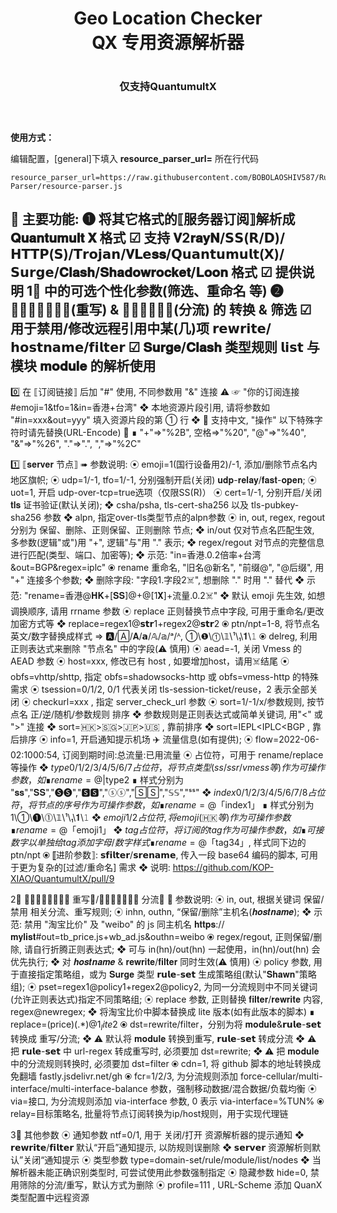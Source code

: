 <div align="center">
<h1 align="center">Geo Location Checker
<br>QX 专用资源解析器<h1>
<p align="center" color="#6a737d"><p>
<h3 align="center">仅支持QuantumultX<h3>
<br>
</div>
<b>使用方式：</b>

编辑配置，[general]下填入 <b>resource_parser_url=</b> 所在行代码 <b></b>


```
resource_parser_url=https://raw.githubusercontent.com/BOBOLAOSHIV587/Rules/main/QuantumultX/Resource-Parser/resource-parser.js
```



🤖 主要功能: 
❶ 将其它格式的⟦服务器订阅⟧解析成 𝐐𝐮𝐚𝐧𝐭𝐮𝐦𝐮𝐥𝐭 𝐗 格式
☑︎ 支持 𝐕2𝐫𝐚𝐲𝐍/𝗦𝗦(𝗥/𝗗)/𝗛𝗧𝗧𝗣(𝗦)/𝗧𝗿𝗼𝗷𝗮𝗻/𝐕𝐋𝗲𝐬𝐬/𝗤𝘂𝗮𝗻𝘁𝘂𝗺𝘂𝗹𝘁(𝗫)/𝗦𝘂𝗿𝗴𝗲/𝐂𝐥𝐚𝐬𝐡/𝐒𝐡𝐚𝐝𝐨𝐰𝐫𝐨𝐜𝐤𝐞𝐭/𝐋𝐨𝐨𝐧 格式
☑︎ 提供说明 1⃣️ 中的可选个性化参数(筛选、重命名 等)
❷ 𝗿𝗲𝘄𝗿𝗶𝘁𝗲(重写) & 𝗳𝗶𝗹𝘁𝗲𝗿(分流) 的 转换 & 筛选 
☑︎ 用于禁用/修改远程引用中某(几)项 𝗿𝗲𝘄𝗿𝗶𝘁𝗲/𝗵𝗼𝘀𝘁𝗻𝗮𝗺𝗲/𝗳𝗶𝗹𝘁𝗲𝗿
☑︎ 𝐒𝐮𝐫𝐠𝐞/𝐂𝐥𝐚𝐬𝐡 类型规则 𝗹𝗶𝘀𝘁 与 模块 𝐦𝐨𝐝𝐮𝐥𝐞 的解析使用
----------------------------------------------------------
0️⃣ 在 ⟦订阅链接⟧ 后加 "#" 使用, 不同参数用 "&" 连接 
⚠️ ☞ "你的订阅连接#emoji=1&tfo=1&in=香港+台湾"
❖ 本地资源片段引用, 请将参数如 "#in=xxx&out=yyy" 填入资源片段的第 ① 行
❖ 🚦 支持中文, "操作" 以下特殊字符时请先替换(URL-Encode) 🚦
  ∎ "+"⇒"%2B", 空格⇒"%20", "@"⇒"%40", "&"⇒"%26", "."⇒"\.", ","⇒"%2C"

1️⃣ ⟦𝐬𝐞𝐫𝐯𝐞𝐫 节点⟧ ➠ 参数说明:
⦿ emoji=1(国行设备用2)/-1, 添加/删除节点名内地区旗帜;
⦿ udp=1/-1, tfo=1/-1, 分别强制开启(关闭) 𝐮𝐝𝐩-𝐫𝐞𝐥𝐚𝐲/𝐟𝐚𝐬𝐭-𝐨𝐩𝐞𝐧;
⦿ uot=1, 开启 udp-over-tcp=true选项（仅限SS(R)）
⦿ cert=1/-1, 分别开启/关闭 𝐭𝐥𝐬 证书验证(默认关闭);
  ❖ csha/psha, tls-cert-sha256 以及 tls-pubkey-sha256 参数
  ❖ alpn, 指定over-tls类型节点的alpn参数
⦿ in, out, regex, regout 分别为 保留、删除、正则保留、正则删除 节点;
  ❖ in/out 仅对节点名匹配生效, 多参数(逻辑"或")用 "+", 逻辑"与"用 "." 表示;
  ❖ regex/regout 对节点的完整信息进行匹配(类型、端口、加密等);
  ❖ 示范: "in=香港.0\.2倍率+台湾&out=BGP&regex=iplc"
⦿ rename 重命名, "旧名@新名", "前缀@", "@后缀", 用 "+" 连接多个参数;
  ❖ 删除字段: "字段1.字段2☠️", 想删除 "." 时用 "\." 替代
  ❖ 示范: "rename=香港@𝐇𝐊+[𝐒𝐒]@+@[1𝐗]+流量.0\.2☠️"
  ❖ 默认 emoji 先生效, 如想调换顺序, 请用 rrname 参数
⦿ replace 正则替换节点中字段, 可用于重命名/更改加密方式等
  ❖ replace=regex1@𝘀𝘁𝗿1+regex2@𝘀𝘁𝗿2
⦿ ptn/npt=1-8, 将节点名英文/数字替换成样式 ⇒ 🅰/🄰/𝐀/𝗮/𝔸/𝕒/ᵃ/ᴬ, ①\❶\⓵\𝟙\¹\₁\𝟏\𝟷
⦿ delreg, 利用正则表达式来删除 "节点名" 中的字段(⚠️ 慎用)
⦿ aead=-1, 关闭 Vmess 的 AEAD 参数
⦿ host=xxx, 修改已有 host , 如要增加host，请用☠️结尾
⦿ obfs=vhttp/shttp, 指定 obfs=shadowsocks-http 或 obfs=vmess-http 的特殊需求
⦿ tsession=0/1/2, 0/1 代表关闭 tls-session-ticket/reuse，2 表示全部关闭
⦿ checkurl=xxx , 指定 server_check_url 参数
⦿ sort=1/-1/x/参数规则, 按节点名 正/逆/随机/参数规则 排序
  ❖ 参数规则是正则表达式或简单关键词, 用"<" 或 ">" 连接
  ❖ sort=🇭🇰>🇸🇬>🇯🇵>🇺🇸 , 靠前排序
  ❖ sort=IEPL<IPLC<BGP , 靠后排序
⦿ info=1, 开启通知提示机场 ✈️ 流量信息(如有提供);
⦿ flow=2022-06-02:1000:54, 订阅到期时间:总流量:已用流量
⦿ 占位符，可用于 rename/replace 等操作
  ❖ $type0/1/2/3/4/5/6/7 占位符，将节点类型(ss/ssr/vmess 等)作为可操作参数，如
    ∎ rename=@|$type2
    ∎ 样式分别为 "𝐬𝐬","𝐒𝐒","🅢🅢","🆂🆂","ⓢⓢ","🅂🅂","𝕊𝕊","ˢˢ"
  ❖ $index0/1/2/3/4/5/6/7/8 占位符，将节点的序号作为可操作参数，如
    ∎ rename=@「$index1」
    ∎ 样式分别为 1\①\❶\⓵\𝟙\¹\₁\𝟏\𝟷
  ❖ $emoji1/2 占位符, 将emoji(🇭🇰 等)作为可操作参数
    ∎ rename=@「$emoji1」
  ❖ $tag 占位符，将订阅的 tag 作为可操作参数，如
    ∎ 可接数字以单独给 tag 添加字母/数字样式
    ∎ rename=@「$tag34」, 样式同下边的 ptn/npt
⦿ ⟦进阶参数⟧: 𝘀𝗳𝗶𝗹𝘁𝗲𝗿/𝘀𝗿𝗲𝗻𝗮𝗺𝗲, 传入一段 base64 编码的脚本, 可用于更为复杂的[过滤/重命名] 需求
  ❖ 说明: https://github.com/KOP-XIAO/QuantumultX/pull/9

2⃣️ ⟦𝐫𝐞𝐰𝐫𝐢𝐭𝐞 重写⟧/⟦𝐟𝐢𝐥𝐭𝐞𝐫 分流⟧ ➠ 参数说明:
⦿ in, out, 根据关键词 保留/禁用 相关分流、重写规则;
⦿ inhn, outhn, “保留/删除”主机名(𝒉𝒐𝒔𝒕𝒏𝒂𝒎𝒆);
  ❖ 示范: 禁用 "淘宝比价" 及 "weibo" 的 js 同主机名
  𝐡𝐭𝐭𝐩𝐬://𝐦𝐲𝐥𝐢𝐬𝐭#out=tb_price.js+wb_ad.js&outhn=weibo
⦿ regex/regout, 正则保留/删除, 请自行折腾正则表达式;
  ❖ 可与 in(hn)/out(hn) 一起使用，in(hn)/out(hn) 会优先执行;
  ❖ 对 𝒉𝒐𝒔𝒕𝒏𝒂𝒎𝒆 & 𝐫𝐞𝐰𝐫𝐢𝐭𝐞/𝐟𝐢𝐥𝐭𝐞𝐫 同时生效(⚠️ 慎用)
⦿ policy 参数, 用于直接指定策略组，或为 𝐒𝐮𝐫𝐠𝐞 类型 𝗿𝘂𝗹𝗲-𝘀𝗲𝘁 生成策略组(默认"𝐒𝐡𝐚𝐰𝐧"策略组);
⦿ pset=regex1@policy1+regex2@policy2, 为同一分流规则中不同关键词(允许正则表达式)指定不同策略组;
⦿ replace 参数, 正则替换 𝐟𝐢𝐥𝐭𝐞𝐫/𝐫𝐞𝐰𝐫𝐢𝐭𝐞 内容, regex@newregex;
  ❖ 将淘宝比价中脚本替换成 lite 版本(如有此版本的脚本)
    ∎ replace=(price)(.*)@$1_lite$2
⦿ dst=rewrite/filter，分别为将 𝐦𝐨𝐝𝐮𝐥𝐞&𝗿𝘂𝗹𝗲-𝘀𝗲𝘁 转换成 重写/分流;
  ❖ ⚠️ 默认将 𝐦𝐨𝐝𝐮𝐥𝐞 转换到重写, 𝗿𝘂𝗹𝗲-𝘀𝗲𝘁 转成分流
  ❖ ⚠️ 把 𝗿𝘂𝗹𝗲-𝘀𝗲𝘁 中 url-regex 转成重写时, 必须要加 dst=rewrite;
  ❖ ⚠️ 把 𝐦𝐨𝐝𝐮𝐥𝐞 中的分流规则转换时, 必须要加 dst=filter
⦿ cdn=1, 将 github 脚本的地址转换成免翻墙 fastly.jsdelivr.net/gh
⦿ fcr=1/2/3, 为分流规则添加 force-cellular/multi-interface/multi-interface-balance 参数，强制移动数据/混合数据/负载均衡
⦿ via=接口, 为分流规则添加 via-interface 参数, 0 表示 via-interface=%TUN%
⦿ relay=目标策略名, 批量将节点订阅转换为ip/host规则，用于实现代理链

3⃣️ 其他参数
⦿ 通知参数 ntf=0/1, 用于 关闭/打开 资源解析器的提示通知
  ❖ 𝗿𝗲𝘄𝗿𝗶𝘁𝗲/𝗳𝗶𝗹𝘁𝗲𝗿 默认“开启”通知提示, 以防规则误删除
  ❖ 𝘀𝗲𝗿𝘃𝗲𝗿 资源解析则默认”关闭“通知提示
⦿ 类型参数 type=domain-set/rule/module/list/nodes
  ❖ 当解析器未能正确识别类型时, 可尝试使用此参数强制指定
⦿ 隐藏参数 hide=0, 禁用筛除的分流/重写，默认方式为删除
⦿ profile=111 , URL-Scheme 添加 QuanX 类型配置中远程资源
